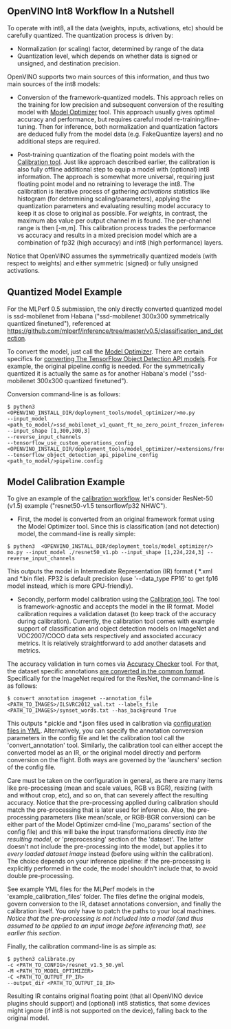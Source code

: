 OpenVINO Int8 Workflow In a Nutshell
-----------------------------------
To operate with int8, all the data (weights, inputs, activations, etc) should be carefully quantized. The quantization process is driven by:

* Normalization (or scaling) factor, determined by range of the data
* Quantization level, which depends on whether data is signed or unsigned, and destination precision.

OpenVINO supports two main sources of this information, and thus two main sources of the int8 models:

* Conversion of the framework-quantized models. This approach relies on the training for low precision and subsequent conversion of the resulting model with [Model Optimizer](https://docs.openvinotoolkit.org/latest/_docs_MO_DG_Deep_Learning_Model_Optimizer_DevGuide.html) tool. This approach usually gives optimal accuracy and performance, but requires careful model re-training/fine-tuning. Then for inference, both normalization and quantization factors are deduced fully from the model data (e.g. FakeQuantize layers) and no additional steps are required.

* Post-training quantization of the floating point models with the [Calibration tool](https://docs.openvinotoolkit.org/latest_docs_IE_DG_Int8Inference.html#low_precision_8_bit_integer_inference_workflow). Just like approach described earlier, the calibration is also fully offline additional step to equip a model with (optional) int8 information.  The approach is somewhat more universal, requiring just floating point model and no retraining to leverage the int8. The calibration is iterative process of gathering _activations_ statistics like histogram (for determining scaling/parameters), applying the quantization parameters and evaluating resulting model accuracy to keep it as close to original as possible. For _weights_, in contrast, the maximum abs value per output channel m is found. The per-channel range is then [-m,m]. This calibration process trades the performance vs accuracy and results in a mixed precision model which are a combination of fp32 (high accuracy) and int8 (high performance) layers.

Notice that OpenVINO assumes the symmetrically quantized models (with respect to weights) and either symmetric (signed) or fully unsigned activations.

Quantized Model Example
-----------------------------------
For the MLPerf 0.5 submission, the only directly converted quantized model is ssd-mobilenet from Habana ("ssd-mobilenet 300x300 symmetrically quantized finetuned"), referenced at https://github.com/mlperf/inference/tree/master/v0.5/classification_and_detection.

To convert the model, just call the [Model Optimizer](https://docs.openvinotoolkit.org/latest/_docs_MO_DG_Deep_Learning_Model_Optimizer_DevGuide.html). There are certain specifics for [converting The TensorFlow Object Detection API models](https://docs.openvinotoolkit.org/latest/_docs_MO_DG_prepare_model_convert_model_tf_specific_Convert_Object_Detection_API_Models.html). For example, the original pipeline.config is needed. For the symmetrically quantized it is actually the same as for another Habana's model  ("ssd-mobilenet 300x300 quantized finetuned").

Conversion command-line is as follows:
```
$ python3  <OPENVINO_INSTALL_DIR/deployment_tools/model_optimizer/>mo.py
--input_model <path_to_model/>ssd_mobilenet_v1_quant_ft_no_zero_point_frozen_inference_graph.pb
--input_shape [1,300,300,3]
--reverse_input_channels
--tensorflow_use_custom_operations_config <OPENVINO_INSTALL_DIR/deployment_tools/model_optimizer/>extensions/front/tf/ssd_v2_support.json
--tensorflow_object_detection_api_pipeline_config <path_to_model/>pipeline.config
```

Model Calibration Example
-----------------------------------
To give an example of the [calibration workflow](https://docs.openvinotoolkit.org/latest/_inference_engine_tools_calibration_tool_README.html), let's consider ResNet-50 (v1.5) example ("resnet50-v1.5	tensorflowfp32 NHWC").

* First, the model is converted from an original framework format using the Model Optimizer tool. Since this is classification (and not detection) model, the command-line is really simple:

```
$ python3  <OPENVINO_INSTALL_DIR/deployment_tools/model_optimizer/> mo.py --input_model ./resnet50_v1.pb --input_shape [1,224,224,3] --reverse_input_channels
```

This outputs the model in Intermediate Representation (IR) format ( *.xml and *.bin file). FP32 is default precision
(use '--data_type FP16' to get fp16 model instead, which is more GPU-friendly).

* Secondly, perform model calibration using the [Calibration tool](https://docs.openvinotoolkit.org/latest_docs_IE_DG_Int8Inference.html#low_precision_8_bit_integer_inference_workflow). The tool is framework-agnostic and accepts the model in the IR format. Model calibration requires a validation dataset (to keep track of the accuracy during calibration). Currently, the calibration tool comes with example support of classification and object detection  models on ImageNet and VOC2007/COCO data sets respectively and associated accuracy metrics. It is relatively straightforward to add another datasets and metrics.

The accuracy validation in turn comes via [Accuracy Checker](https://github.com/opencv/open_model_zoo/tree/develop/tools/accuracy_checker/accuracy_checker/) tool.
For that, the dataset specific annotations [are converted in the common format](https://github.com/opencv/open_model_zoo/tree/develop/tools/accuracy_checker/accuracy_checker/annotation_converters).
Specifically for the ImageNet required for the ResNet, the command-line is as follows:
```
$ convert_annotation imagenet --annotation_file <PATH_TO_IMAGES>/ILSVRC2012_val.txt --labels_file <PATH_TO_IMAGES>/synset_words.txt --has_background True
```
This outputs *.pickle and *.json files used in calibration via
[configuration files in YML](https://docs.openvinotoolkit.org/latest/_inference_engine_tools_calibration_tool_README.html).
Alternatively, you can specify the annotation conversion parameters in the config file and let the calibration tool call the 'convert_annotation' tool.
Similarly, the calibration tool can either accept the converted model as an IR, or the original model directly and perform conversion on the flight.
Both ways are governed by the 'launchers' section of the config file.

Care must be taken on the configuration in general, as there are many items like pre-processing
(mean and scale values, RGB vs BGR), resizing (with and without crop, etc), and so on, that can severely
affect the resulting accuracy. Notice that the pre-processing applied during calibration should match the pre-processing that is later used for inference.
Also, the pre-processing parameters (like mean/scale, or RGB-BGR conversion) can be either part of the Model Optimizer cmd-line
('mo_params' section of the config file) and this will bake the input transformations directly _into the resulting model_,
or 'preprocessing' section of the 'dataset'. The latter doesn't not include the pre-processing into the model,
but applies it to _every loaded dataset image_ instead (before using within the calibration).
The choice depends on your inference pipeline: if the pre-processing is explicitly performed in the code,
the model shouldn't include that, to avoid double pre-processing.

See example YML files for the MLPerf models in the 'example_calibration_files' folder.
The files define the original models, govern conversion to the IR, dataset annotations conversion,
and finally the calibration itself. You only have to patch the paths to your local machines.
*Notice that the pre-processing is not included into a model
(and thus assumed to be applied to an input image before inferencing that), see earlier this section*.

Finally, the calibration command-line is as simple as:
```
$ python3 calibrate.py
-c <PATH_TO_CONFIG>/resnet_v1.5_50.yml
-M <PATH_TO_MODEL_OPTIMIZER>
-C <PATH_TO_OUTPUT_FP_IR>
--output_dir <PATH_TO_OUTPUT_I8_IR>
```
Resulting IR contains original floating point (that all OpenVINO device plugins should support) and (optional) int8 statistics, that some devices might ignore (if int8 is not supported on the device), falling back to the original model.
